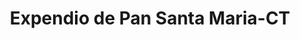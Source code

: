 ---
title: "Expendio de Pan Santa Maria-CT"
url: /cholula-puebla/expendio-de-pan-santa-maria-ct/
shop: Bäckerei
---